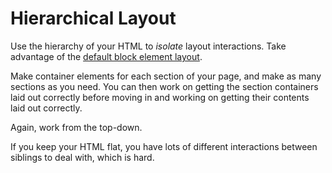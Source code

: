 # Hierarchical Layout

Use the hierarchy of your HTML to _isolate_ layout interactions.
Take advantage of the [default block element layout](/notes/layout-default.md).

Make container elements for each section of your page, and make as many sections as you need.
You can then work on getting the section containers laid out correctly before moving in and working on getting their contents laid out correctly.

Again, work from the top-down.

If you keep your HTML flat, you have lots of different interactions between siblings to deal with, which is hard.
